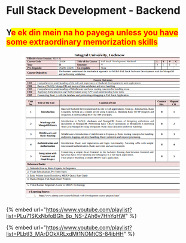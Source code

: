 # Full Stack Development - Backend

## Y<mark style="color:red;">e ek din mein na ho payega unless you have some extraordinary memorization skills</mark>

<figure><img src="../.gitbook/assets/image (4) (1).png" alt=""><figcaption></figcaption></figure>

{% embed url="https://www.youtube.com/playlist?list=PLu71SKxNbfoBGh_8p_NS-ZAh6v7HhYqHW" %}

{% embed url="https://www.youtube.com/playlist?list=PLbtI3_MArDOkXRLxdMt1NOMtCS-84ibHH" %}
